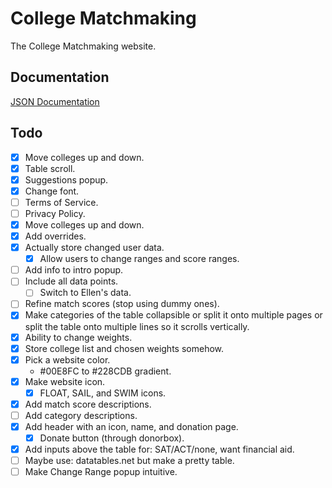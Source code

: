 # College Matchmaking
The College Matchmaking website.
## Documentation
[JSON Documentation](https://docs.google.com/document/d/1eRywNeOZg6bmokPfr1w0Q88CdCXvMOuLnuUajdLSmAc/edit?usp=sharing)
## Todo
- [x] Move colleges up and down.
- [x] Table scroll.
- [x] Suggestions popup.
- [x] Change font.
- [ ] Terms of Service.
- [ ] Privacy Policy.
- [x] Move colleges up and down.
- [x] Add overrides.
- [x] Actually store changed user data.
  - [x] Allow users to change ranges and score ranges.
- [ ] Add info to intro popup.
- [ ] Include all data points.
  - [ ] Switch to Ellen's data.
- [ ] Refine match scores (stop using dummy ones).
- [x] Make categories of the table collapsible or split it onto multiple pages or split the table onto multiple lines so it scrolls vertically.
- [x] Ability to change weights.
- [x] Store college list and chosen weights somehow.
- [x] Pick a website color.
  - #00E8FC to #228CDB gradient.
- [x] Make website icon.
  - [x] FLOAT, SAIL, and SWIM icons.
- [x] Add match score descriptions.
- [ ] Add category descriptions.
- [x] Add header with an icon, name, and donation page.
  - [x] Donate button (through donorbox).
- [x] Add inputs above the table for: SAT/ACT/none, want financial aid.
- [ ] Maybe use: datatables.net but make a pretty table.
- [ ] Make Change Range popup intuitive.